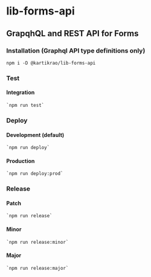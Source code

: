 # lib-forms-api

## GrapqhQL and REST API for Forms

### Installation (Graphql API type definitions only)

    npm i -D @kartikrao/lib-forms-api

### Test
#### Integration
    `npm run test`


### Deploy
#### Development (default)
    `npm run deploy`
#### Production
    `npm run deploy:prod`

### Release
#### Patch
    `npm run release`
#### Minor
    `npm run release:minor`
#### Major
    `npm run release:major`